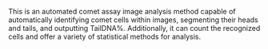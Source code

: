 This is an automated comet assay image analysis method capable of automatically identifying comet cells within images, segmenting their heads and tails, and outputting TailDNA%. Additionally, it can count the recognized cells and offer a variety of statistical methods for analysis.
